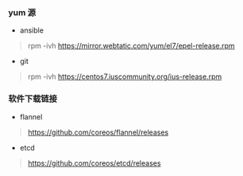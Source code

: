 ### yum 源
- ansible 
> rpm -ivh https://mirror.webtatic.com/yum/el7/epel-release.rpm

- git 
> rpm -ivh https://centos7.iuscommunity.org/ius-release.rpm

### 软件下载链接
- flannel
> https://github.com/coreos/flannel/releases
- etcd 
> https://github.com/coreos/etcd/releases